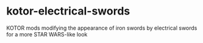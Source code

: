 # kotor-electrical-swords
KOTOR mods modifying the appearance of iron swords by electrical swords for a more STAR WARS-like look
